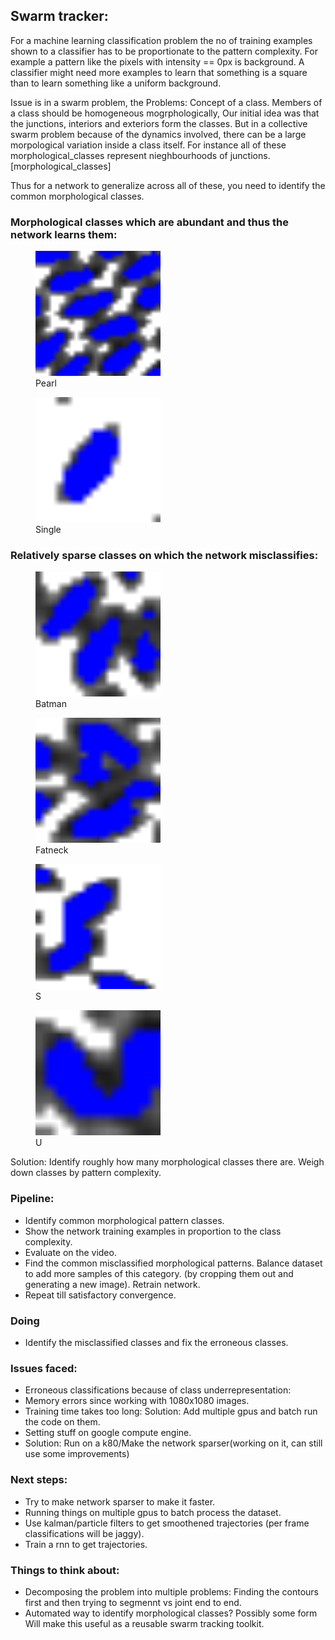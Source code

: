 ## Swarm tracker:

For a machine learning classification problem the no of training examples shown to a classifier has to be proportionate to the pattern complexity. For example a pattern like the pixels with intensity == 0px is background. A classifier might need more examples to learn that something is a square than to learn something like a uniform background.

Issue is in a swarm problem, the 
Problems: Concept of a class. Members of a class should be homogeneous mogrphologically, Our initial idea was that the junctions, interiors and exteriors form the classes. But in a collective swarm problem because of the dynamics involved, there can be a large morpological variation inside a class itself. For instance all of these morphological_classes represent nieghbourhoods of junctions. [morphological_classes]

Thus for a network to generalize across all of these, you need to identify the common morphological classes.

### Morphological classes which are abundant and thus the network learns them: 

<figure>
    <img src='morphological_classes/pearl.png?raw=true' width="200" height="200" alt='missing' />
    <figcaption>Pearl</figcaption>

</figure>

<figure>
    <img src='morphological_classes/single.png?raw=true' width="200" height="200" alt='missing' />
    <figcaption>Single</figcaption>

</figure>

### Relatively sparse classes on which the network misclassifies: 

<figure>
    <img src='morphological_classes/batman.png?raw=true' width="200" height="200" alt='missing' />
    <figcaption>Batman</figcaption>

</figure>

<figure>
    <img src='morphological_classes/fatneck.png?raw=true' width="200" height="200" alt='missing' />
    <figcaption>Fatneck</figcaption>

</figure>

<figure>
    <img src='morphological_classes/S.png?raw=true' width="200" height="200" alt='missing' />
    <figcaption>S</figcaption>

</figure>

<figure>
    <img src='morphological_classes/U.png?raw=true' width="200" height="200" alt='missing' />
    <figcaption>U</figcaption>

</figure>

Solution: Identify roughly how many morphological classes there are. Weigh down classes by pattern complexity.

### Pipeline:

* Identify common morphological pattern classes.
* Show the network training examples in proportion to the class complexity.
* Evaluate on the video.
* Find the common misclassified morphological patterns. Balance dataset to add more samples of this category. (by cropping them out and generating a new image). Retrain network.
* Repeat till satisfactory convergence.

### Doing
* Identify the misclassified classes and fix the erroneous classes.

### Issues faced:
* Erroneous classifications because of class underrepresentation:
* Memory errors since working with 1080x1080 images.
* Training time takes too long: Solution: Add multiple gpus and batch run the code on them.
* Setting stuff on google compute engine.
* Solution: Run on a k80/Make the network sparser(working on it, can still use some improvements)

### Next steps:
* Try to make network sparser to make it faster.
* Running things on multiple gpus to batch process the dataset.
* Use kalman/particle filters to get smoothened trajectories (per frame classifications will be jaggy).
* Train a rnn to get trajectories.

### Things to think about:
* Decomposing the problem into multiple problems: Finding the contours first and then trying to segmennt vs joint end to end.
* Automated way to identify morphological classes? Possibly some form Will make this useful as a reusable swarm tracking toolkit.


